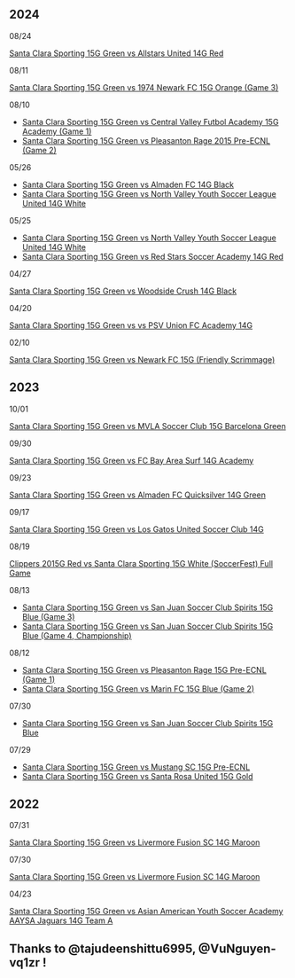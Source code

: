 
## 2024

08/24

[ Santa Clara Sporting 15G Green vs Allstars United 14G Red ](https://www.youtube.com/watch?v=RBdE0woUGaw)

08/11

[ Santa Clara Sporting 15G Green vs 1974 Newark FC 15G Orange (Game 3) ](https://www.youtube.com/watch?v=QOg1QU3NyoY)

08/10

- [ Santa Clara Sporting 15G Green vs Central Valley Futbol Academy 15G Academy (Game 1) ](https://www.youtube.com/watch?v=fJzw6yYJj4A)
- [ Santa Clara Sporting 15G Green vs Pleasanton Rage 2015 Pre-ECNL (Game 2) ](https://www.youtube.com/watch?v=F10mch0EhFs)

05/26

- [ Santa Clara Sporting 15G Green vs Almaden FC 14G Black ](https://www.youtube.com/watch?v=MsZgY35bD4g)
- [ Santa Clara Sporting 15G Green vs North Valley Youth Soccer League United 14G White ](https://www.youtube.com/watch?v=Q1nFdbBkw_k)

05/25

- [ Santa Clara Sporting 15G Green vs North Valley Youth Soccer League United 14G White ](https://www.youtube.com/watch?v=d36pqrdwlF8)
- [ Santa Clara Sporting 15G Green vs Red Stars Soccer Academy 14G Red ](https://www.youtube.com/watch?v=UxaOzJl-K4M)

04/27

[ Santa Clara Sporting 15G Green vs Woodside Crush 14G Black ](https://www.youtube.com/watch?v=SEOEgrUZBMQ)

04/20

[ Santa Clara Sporting 15G Green vs vs PSV Union FC Academy 14G ](https://www.youtube.com/watch?v=ZWofs4hDSnk)

02/10

[ Santa Clara Sporting 15G Green vs Newark FC 15G (Friendly Scrimmage) ](https://www.youtube.com/watch?v=834NZ3hvYUU)

## 2023

10/01

[ Santa Clara Sporting 15G Green vs MVLA Soccer Club 15G Barcelona Green](https://www.youtube.com/watch?v=pole9JTi4FM)

09/30

[ Santa Clara Sporting 15G Green vs FC Bay Area Surf 14G Academy ](https://www.youtube.com/watch?v=WFMmusgQzD8)

09/23

[ Santa Clara Sporting 15G Green vs Almaden FC Quicksilver 14G Green ](https://www.youtube.com/watch?v=Ycvbz0E9Gig)

09/17

[ Santa Clara Sporting 15G Green vs Los Gatos United Soccer Club 14G ](https://www.youtube.com/watch?v=Q2G4L0eK98k)

08/19

[Clippers 2015G Red vs Santa Clara Sporting 15G White (SoccerFest) Full Game](https://www.youtube.com/watch?v=YydyI38YWUA)

08/13
- [Santa Clara Sporting 15G Green vs San Juan Soccer Club Spirits 15G Blue (Game 3)](https://www.youtube.com/watch?v=LAn3Fm983Nw)
- [Santa Clara Sporting 15G Green vs San Juan Soccer Club Spirits 15G Blue (Game 4, Championship)](https://www.youtube.com/watch?v=DJqlICCCCfc)

08/12

- [Santa Clara Sporting 15G Green vs Pleasanton Rage 15G Pre-ECNL (Game 1) ](https://www.youtube.com/watch?v=EV3TOT2lWwQ)
- [Santa Clara Sporting 15G Green vs Marin FC 15G Blue (Game 2)](https://www.youtube.com/watch?v=_j5qJB87SE8)

07/30

- [Santa Clara Sporting 15G Green vs San Juan Soccer Club Spirits 15G Blue](https://www.youtube.com/watch?v=gTGprEE0pLo)

07/29

- [Santa Clara Sporting 15G Green vs Mustang SC 15G Pre-ECNL](https://www.youtube.com/watch?v=JG8z_d2uKSg)
- [Santa Clara Sporting 15G Green vs Santa Rosa United 15G Gold](https://www.youtube.com/watch?v=G4JEw2G6NJ8)

## 2022

07/31

[ Santa Clara Sporting 15G Green vs Livermore Fusion SC 14G Maroon ](https://www.youtube.com/watch?v=QpFQC-dvB_k)

07/30

[ Santa Clara Sporting 15G Green vs Livermore Fusion SC 14G Maroon ](https://www.youtube.com/watch?v=RIJ1kdnXbnc)

04/23

[ Santa Clara Sporting 15G Green vs Asian American Youth Soccer Academy AAYSA Jaguars 14G Team A ](https://www.youtube.com/watch?v=3HCdP9ZcSIA)

## Thanks to @tajudeenshittu6995, @VuNguyen-vq1zr !

